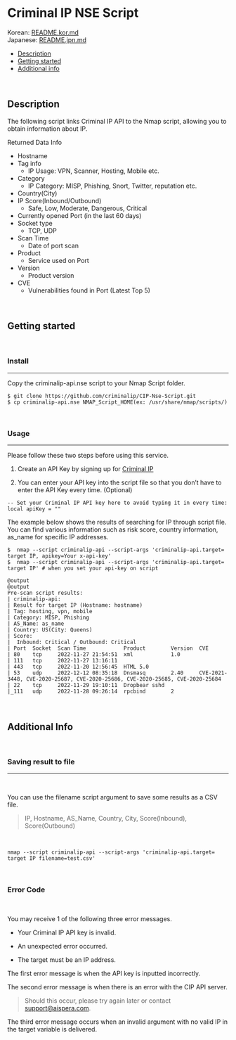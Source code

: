 # Criminal IP NSE Script

Korean: [README.kor.md](README.kor.md)
<br>
Japanese: [README.jpn.md](README.jpn.md)

- [Description](#description)
- [Getting started](#getting-started)
- [Additional info](#additional-info)

<br/>

## Description
The following script links Criminal IP API to the Nmap script, allowing you to obtain information about IP.

Returned Data Info

- Hostname 
- Tag info
    - IP Usage: VPN, Scanner, Hosting, Mobile  etc.
- Category 
    - IP Category: MISP, Phishing, Snort, Twitter, reputation etc.
- Country(City) 
- IP Score(Inbound/Outbound)
    - Safe, Low, Moderate, Dangerous, Critical
- Currently opened Port (in the last 60 days)
- Socket type
    - TCP, UDP
- Scan Time 
    - Date of port scan
- Product 
    - Service used on Port
- Version 
    - Product version
- CVE 
    - Vulnerabilities found in Port (Latest Top 5)

<br/>

## Getting started 
<br/>

### Install
- - -

Copy the criminalip-api.nse script to your Nmap Script folder.

```
$ git clone https://github.com/criminalip/CIP-Nse-Script.git
$ cp criminalip-api.nse NMAP_Script_HOME(ex: /usr/share/nmap/scripts/)
```
<br/>

### Usage
- - -

Please follow these two steps before using this service.

1. Create an API Key by signing up for [Criminal IP](https://www.criminalip.io/ko)

2. You can enter your API key into the script file so that you don’t have to enter the API Key every time. (Optional)

```
-- Set your Criminal IP API key here to avoid typing it in every time:
local apiKey = ""
```

The example below shows the results of searching for IP through script file. You can find various information such as risk score, country information, as_name for specific IP addresses.
```
$  nmap --script criminalip-api --script-args 'criminalip-api.target= target IP, apikey=Your x-api-key'
$  nmap --script criminalip-api --script-args 'criminalip-api.target= target IP' # when you set your api-key on script

@output
@output
Pre-scan script results:
| criminalip-api: 
| Result for target IP (Hostname: hostname)
| Tag: hosting, vpn, mobile
| Category: MISP, Phishing
| AS_Name: as_name
| Country: US(City: Queens) 
| Score:
|  Inbound: Critical / Outbound: Critical
| Port  Socket  Scan Time            Product        Version  CVE
| 80    tcp     2022-11-27 21:54:51  xml            1.0      
| 111   tcp     2022-11-27 13:16:11                          
| 443   tcp     2022-11-20 12:56:45  HTML 5.0                
| 53    udp     2022-12-12 08:35:18  Dnsmasq        2.40     CVE-2021-3448, CVE-2020-25687, CVE-2020-25686, CVE-2020-25685, CVE-2020-25684
| 22    tcp     2022-11-29 19:10:11  Dropbear sshd           
|_111   udp     2022-11-28 09:26:14  rpcbind        2   
```
<br/>

## Additional Info
<br/>

### Saving result to file
- - -
<br/>

You can use the filename script argument to save some results as a CSV file.
> IP, Hostname, AS_Name, Country, City, Score(Inbound), Score(Outbound)

<br/>

```
nmap --script criminalip-api --script-args 'criminalip-api.target= target IP filename=test.csv'
```
<br/>

### Error Code

<br/>

You may receive 1 of the following three error messages.

- Your Criminal IP API key is invalid.

- An unexpected error occurred.

- The target must be an IP address.

The first error message is when the API key is inputted incorrectly.
 
The second error message is when there is an error with the CIP API server. 
> Should this occur, please try again later or contact support@aispera.com.
 
The third error message occurs when an invalid argument with no valid IP in the target variable is delivered.
